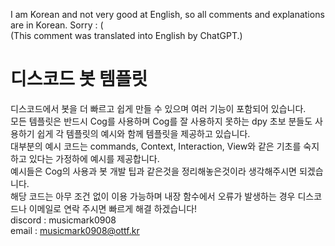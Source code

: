 I am Korean and not very good at English, so all comments and explanations are in Korean. Sorry   : (  
(This comment was translated into English by ChatGPT.)

# 디스코드 봇 템플릿
디스코드에서 봇을 더 빠르고 쉽게 만들 수 있으며 여러 기능이 포함되어 있습니다.  
모든 템플릿은 반드시 Cog를 사용하며 Cog를 잘 사용하지 못하는 dpy 초보 분들도 사용하기 쉽게 각 템플릿의 예시와 함께 템플릿을 제공하고 있습니다.  
대부분의 예시 코드는 commands, Context, Interaction, View와 같은 기초를 숙지하고 있다는 가정하에 예시를 제공합니다.  
예시들은 Cog의 사용과 봇 개발 팁과 같은것을 정리해놓은것이라 생각해주시면 되겠습니다.  
해당 코드는 아무 조건 없이 이용 가능하며 내장 함수에서 오류가 발생하는 경우 디스코드나 이메일로 연락 주시면 빠르게 해결 하겠습니다!  
discord : musicmark0908  
email : musicmark0908@ottf.kr
